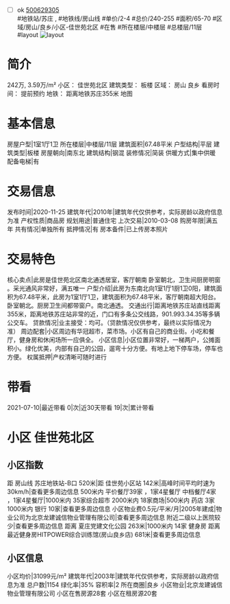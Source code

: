 - [ ] ok [500629305](https://bj.5i5j.com/ershoufang/500629305.html)  
 #地铁站/苏庄 ,  #地铁线/房山线
#单价/2-4 #总价/240-255 #面积/65-70   #区域/房山/良乡/小区-佳世苑北区 #在售 #所在楼层/中楼层 #总楼层/11层 #layout 
![layout](http://image2.5i5j.com//group1/M00/E5/8E/CgqJMV6ugXiAGBOgAAHTX4tZXSk931.jpg_P5.jpg) 
# 简介 
 242万,  3.59万/m² 
小区： 佳世苑北区
建筑类型： 板楼
区域： 房山 良乡
看房时间： 提前预约
地铁： 距离地铁苏庄355米 地图
# 基本信息 
 房屋户型|1室1厅1卫
所在楼层|中楼层/11层
建筑面积|67.48平米
户型结构|平层
建筑类型|板楼
房屋朝向|南东北
建筑结构|钢混
装修情况|简装
供暖方式|集中供暖
配备电梯|有
# 交易信息 
 发布时间|2020-11-25
建筑年代|2010年|建筑年代仅供参考，实际房龄以政府信息为准
产权性质|商品房
规划用途|普通住宅
上次交易|2010-03-08
购房年限|满五年
共有情况|单独所有
抵押情况|有
房本备件|已上传房本照片
# 交易特色 
 核心卖点|此房是佳世苑北区南北通透居室，客厅朝南 卧室朝北，卫生间厨房明窗 。采光通风非常好，满五唯一
户型介绍|此房为东南北向1室1厅1厨1卫0阳，建筑面积为67.48平米，此房为1室1厅1卫，建筑面积为67.48平米，客厅朝南超大阳台。卧室朝北。厨房卫生间都带窗户。南北通透。
交通出行|距离地铁苏庄站直线距离355米，距离地铁苏庄站非常的近，门口有多条公交线路，901.993.34.35等多辆公交车。
贷款情况|业主接受：均可。（贷款情况仅供参考，最终以实际情况为准）
周边配套|小区周边有华冠超市，菜市场。小区有自己的商业街。小吃和餐厅，健身房和休闲场所一应俱全。
小区信息|小区位置非常好，一梯两户，公摊面积小。绿化优美，内部有自己的公园，遛弯十分方便。有地上地下停车场，停车也方便。
权属抵押|产权清晰可随时进行
# 带看 
 2021-07-10|最近带看	 0|次|近30天带看	 19|次|累计带看
# 小区 佳世苑北区
## 小区指数 
 距 房山线 苏庄地铁站-B口 520米|距 佳世苑小区站 142米|高峰时间平均时速为30km/h|查看更多周边信息
500米内 平价餐厅39家 ，1家4星餐厅
中档餐厅4家 ，1家4星餐厅|1000米内 35家综合超市
2000米内 18家商场|500米内 药店 3家
1000米内 银行 10家|查看更多周边信息
小区物业费0.5元/平米/月|2005年建成|物业公司为北京龙建诚信物业管理有限公司|查看更多周边信息
附近二级以上医院较少|查看更多周边信息
距离 夏庄党建文化公园 263米|1000米内 14家 健身房
距离最近健身房HITPOWER综合训练馆(房山良乡店) 681米|查看更多周边信息
## 小区信息 
 小区均价|31099元/m²
建筑年代|2003年|建筑年代仅供参考，实际房龄以政府信息为准
总户数|1154
绿化率|35%
容积率|2
所在商圈|良乡
小区物业|北京龙建诚信物业管理有限公司
小区在售房源28套
小区在租房源20套
